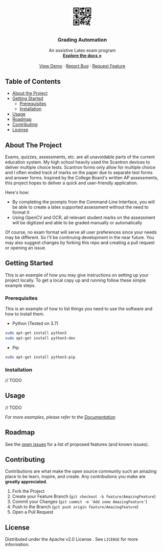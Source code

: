 <!-- PROJECT LOGO -->
<br />
<p align="center">
  <a href="https://github.com/H1ppx/GradingAutomation">
    <img src="images/code.png" alt="Logo" width="80" height="80">
  </a>

  <h3 align="center">Grading Automation</h3>

  <p align="center">
    An assistive Latex exam program
    <br />
    <a href="https://github.com/H1ppx/GradingAutomation"><strong>Explore the docs »</strong></a>
    <br />
    <br />
    <a href="https://github.com/H1ppx/GradingAutomation">View Demo</a>
    ·
    <a href="https://github.com/H1ppx/GradingAutomation/issues">Report Bug</a>
    ·
    <a href="https://github.com/H1ppx/GradingAutomation/issues">Request Feature</a>
  </p>
</p>



<!-- TABLE OF CONTENTS -->
## Table of Contents

* [About the Project](#about-the-project)
* [Getting Started](#getting-started)
  * [Prerequisites](#prerequisites)
  * [Installation](#installation)
* [Usage](#usage)
* [Roadmap](#roadmap)
* [Contributing](#contributing)
* [License](#license)


<!-- ABOUT THE PROJECT -->
## About The Project

Exams, quizzes, assessments, etc. are all unavoidable parts of the current education system. My high school heavily used
the Scantron devices to deliver multiple choice tests. Scantron forms only allow for multiple choice and I often ended
track of marks on the paper due to separate test forms and answer forms. Inspired by the College Board's written AP 
assessments, this project hopes to deliver a quick and user-friendly application.

Here's how:
* By completing the prompts from the Command-Line Interface, you will be able to create a latex supported assessment
without the need to format it
* Using OpenCV and OCR, all relevant student marks on the assessment will be digitized and able to be graded manually 
or automatically

Of course, no exam format will serve all user preferences since your needs may be different. So I'll be continuing 
development in the near future. You may also suggest changes by forking this repo and creating a pull request or opening
an issue.

<!-- GETTING STARTED -->
## Getting Started

This is an example of how you may give instructions on setting up your project locally.
To get a local copy up and running follow these simple example steps.

### Prerequisites

This is an example of how to list things you need to use the software and how to install them.
* Python (Tested on 3.7)
```sh
sudo apt-get install python3
sudo apt-get install python3-dev
```
* Pip
```sh
sudo apt-get install python3-pip
```


### Installation

// TODO



<!-- USAGE EXAMPLES -->
## Usage

// TODO

_For more examples, please refer to the [Documentation](https://github.com/H1ppx/GradingAutomation)_



<!-- ROADMAP -->
## Roadmap

See the [open issues](https://github.com/H1ppx/GradingAutomation) for a list of proposed features (and known issues).



<!-- CONTRIBUTING -->
## Contributing

Contributions are what make the open source community such an amazing place to be learn, inspire, and create. Any 
contributions you make are **greatly appreciated**.

1. Fork the Project
2. Create your Feature Branch (`git checkout -b feature/AmazingFeature`)
3. Commit your Changes (`git commit -m 'Add some AmazingFeature'`)
4. Push to the Branch (`git push origin feature/AmazingFeature`)
5. Open a Pull Request



<!-- LICENSE -->
## License

Distributed under the Apache v2.0 License . See `LICENSE` for more information.


